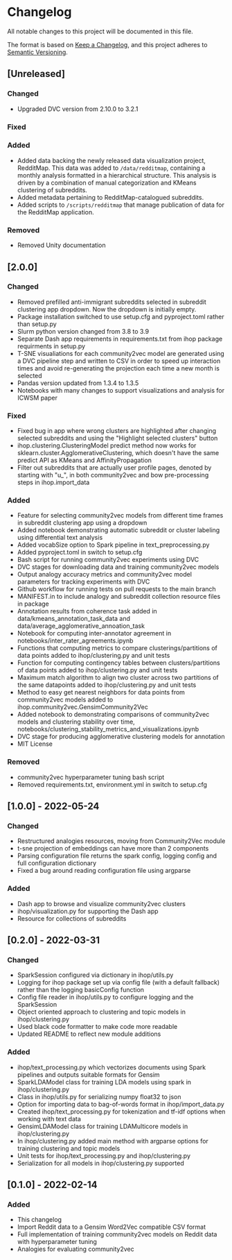 # Changelog
All notable changes to this project will be documented in this file.

The format is based on [Keep a Changelog](https://keepachangelog.com/en/1.0.0/),
and this project adheres to [Semantic Versioning](https://semver.org/spec/v2.0.0.html).

## [Unreleased]
### Changed
- Upgraded DVC version from 2.10.0 to 3.2.1

### Fixed

### Added
- Added data backing the newly released data visualization project, RedditMap. This data was added to `/data/redditmap`, containing a monthly analysis formatted in a hierarchical structure. This analysis is driven by a combination of manual categorization and KMeans clustering of subreddits.
- Added metadata pertaining to RedditMap-catalogued subreddits.
- Added scripts to `/scripts/redditmap` that manage publication of data for the RedditMap application.

### Removed
- Removed Unity documentation

## [2.0.0]
### Changed
- Removed prefilled anti-immigrant subreddits selected in subreddit clustering app dropdown. Now the dropdown is initially empty.
- Package installation switched to use setup.cfg and pyproject.toml rather than setup.py
- Slurm python version changed from 3.8 to 3.9
- Separate Dash app requirements in requirements.txt from ihop package requirments in setup.py
- T-SNE visualiations for each community2vec model are generated using a DVC pipeline step and written to CSV in order to speed up interaction times and avoid re-generating the projection each time a new month is selected
- Pandas version updated from 1.3.4 to 1.3.5
- Notebooks with many changes to support visualizations and analysis for ICWSM paper

### Fixed
- Fixed bug in app where wrong clusters are highlighted after changing selected subreddits and using the "Highlight selected clusters" button
- ihop.clustering.ClusteringModel predict method now works for sklearn.cluster.AgglomerativeClustering, which doesn't have the same predict API as KMeans and AffinityPropagation
- Filter out subreddits that are actually user profile pages, denoted by starting with "u_", in both community2vec and bow pre-processing steps in ihop.import_data

### Added
- Feature for selecting community2vec models from different time frames in subreddit clustering app using a dropdown
- Added notebook demonstrating automatic subreddit or cluster labeling using differential text analysis
- Added vocabSize option to Spark pipeline in text_preprocessing.py
- Added pyproject.toml in switch to setup.cfg
- Bash script for running community2vec experiments using DVC
- DVC stages for downloading data and training community2vec models
- Output analogy accuracy metrics and community2vec model parameters for tracking experiments with DVC
- Github workflow for running tests on pull requests to the main branch
- MANIFEST.in to include analogy and subreddit collection resource files in package
- Annotation results from coherence task added in data/kmeans_annotation_task_data and data/average_agglomerative_annoation_task
- Notebook for computing inter-annotator agreement in notebooks/inter_rater_agreements.ipynb
- Functions that computing metrics to compare clusterings/partitions of data points added to ihop/clustering.py and unit tests
- Function for computing contingency tables between clusters/partitions of data points added to ihop/clustering.py and unit tests
- Maximum match algorithm to align two cluster across two partitions of the same datapoints added to ihop/clustering.py and unit tests
- Method to easy get nearest neighbors for data points from community2vec models added to ihop.community2vec.GensimCommunity2Vec
- Added notebook to demonstrating comparisons of community2vec models and clustering stability over time, notebooks/clustering_stability_metrics_and_visualizations.ipynb
- DVC stage for producing agglomerative clustering models for annotation
- MIT License

### Removed
- community2vec hyperparameter tuning bash script
- Removed requirements.txt, environment.yml in switch to setup.cfg

## [1.0.0] - 2022-05-24
### Changed
- Restructured analogies resources, moving from Community2Vec module
- t-sne projection of embeddings can have more than 2 components
- Parsing configuration file returns the spark config, logging config and full configuration dictionary
- Fixed a bug around reading configuration file using argparse

### Added
- Dash app to browse and visualize community2vec clusters
- ihop/visualization.py for supporting the Dash app
- Resource for collections of subreddits

## [0.2.0] - 2022-03-31
### Changed
- SparkSession configured via dictionary in ihop/utils.py
- Logging for ihop package set up via config file (with a default fallback) rather than the logging basicConfig function
- Config file reader in ihop/utils.py to configure logging and the SparkSession
- Object oriented approach to clustering and topic models in ihop/clustering.py
- Used black code formatter to make code more readable
- Updated README to reflect new module additions

### Added
- ihop/text_processing.py which vectorizes documents using Spark pipelines and outputs suitable formats for Gensim
- SparkLDAModel class for training LDA models using spark in ihop/clustering.py
- Class in ihop/utils.py for serializing numpy float32 to json
- Option for importing data to bag-of-words format in ihop/import_data.py
- Created ihop/text_processing.py for tokenization and tf-idf options when working with text data
- GensimLDAModel class for training LDAMulticore models in ihop/clustering.py
- In ihop/clustering.py added main method with argparse options for training clustering and topic models
- Unit tests for ihop/text_processing.py and ihop/clustering.py
- Serialization for all models in ihop/clustering.py supported

## [0.1.0] - 2022-02-14
### Added
- This changelog
- Import Reddit data to a Gensim Word2Vec compatible CSV format
- Full implementation of training community2vec models on Reddit data with hyperparameter tuning
- Analogies for evaluating community2vec
